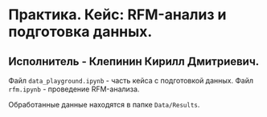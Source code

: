 # Практика. Кейс: RFM-анализ и подготовка данных.
## Исполнитель - Клепинин Кирилл Дмитриевич.

Файл `data_playground.ipynb` - часть кейса с подготовкой данных.
Файл `rfm.ipynb` - проведение RFM-анализа.

Обработанные данные находятся в папке `Data/Results`.
